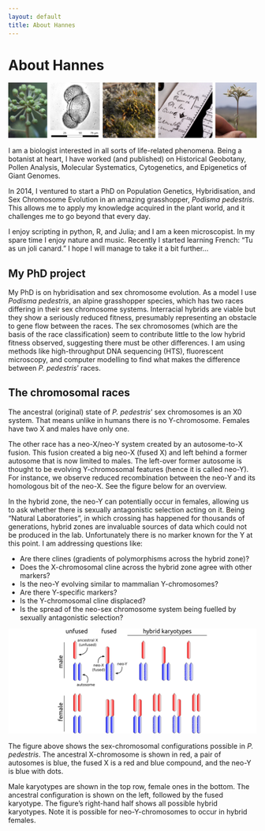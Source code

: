```yaml
---
layout: default
title: About Hannes
---
```



# About Hannes

![About](../img/about.jpg)


I am a biologist interested in all sorts of life-related phenomena. Being a botanist at heart, I have worked (and published) on Historical Geobotany, Pollen Analysis, Molecular Systematics, Cytogenetics, and Epigenetics of Giant Genomes.

In 2014, I ventured to start a PhD on Population Genetics, Hybridisation, and Sex Chromosome Evolution in an amazing grasshopper, *Podisma pedestris*. This allows me to apply my knowledge acquired in the plant world, and it challenges me to go beyond that every day.

I enjoy scripting in python, R, and Julia; and I am a keen microscopist. In my spare time I enjoy nature and music. Recently I started learning French: “Tu as un joli canard.” I hope I will manage to take it a bit further...

## My PhD project
My PhD is on hybridisation and sex chromosome evolution. As a model I use *Podisma pedestris*, an alpine grasshopper species, which has two races differing in their sex chromosome systems. Interracial hybrids are viable but they show a seriously reduced fitness, presumably representing an obstacle to gene flow between the races. The sex chromosomes (which are the basis of the race classification) seem to contribute little to the low hybrid fitness observed, suggesting there must be other differences. I am using methods like high-throughput DNA sequencing (HTS), fluorescent microscopy, and computer modelling to find what makes the difference between *P. pedestris*’ races.

## The chromosomal races 
The ancestral (original) state of *P. pedestris*’ sex chromosomes is an X0 system. That means unlike in humans there is no Y-chromosome. Females have two X and males have only one.

The other race has a neo-X/neo-Y system created by an autosome-to-X fusion. This fusion created a big neo-X (fused X) and left behind a former autosome that is now limited to males. The left-over former autosome is thought to be evolving Y-chromosomal features (hence it is called neo-Y). For instance, we observe reduced recombination between the neo-Y and its homologous bit of the neo-X. See the figure below for an overview.

In the hybrid zone, the neo-Y can potentially occur in females, allowing us to ask whether there is sexually antagonistic selection acting on it. Being “Natural Laboratories”, in which crossing has happened for thousands of generations, hybrid zones are invaluable sources of data which could not be produced in the lab. Unfortunately there is no marker known for the Y at this point. I am addressing questions like:

* Are there clines (gradients of polymorphisms across the hybrid zone)?
* Does the X-chromosomal cline across the hybrid zone agree with other markers?
* Is the neo-Y evolving similar to mammalian Y-chromosomes?
* Are there Y-specific markers?
* Is the Y-chromosomal cline displaced?
* Is the spread of the neo-sex chromosome system being fuelled by sexually antagonistic selection?

![chromosomes](../img/sex_chrs_drawing.png)

The figure above shows the sex-chromosomal configurations possible in *P. pedestris*. The ancestral X-chromosome is shown in red, a pair of autosomes is blue, the fused X is a red and blue compound, and the neo-Y is blue with dots.

Male karyotypes are shown in the top row, female ones in the bottom. The ancestral configuration is shown on the left, followed by the fused karyotype. The figure’s right-hand half shows all possible hybrid karyotypes. Note it is possible for neo-Y-chromosomes to occur in hybrid females.



